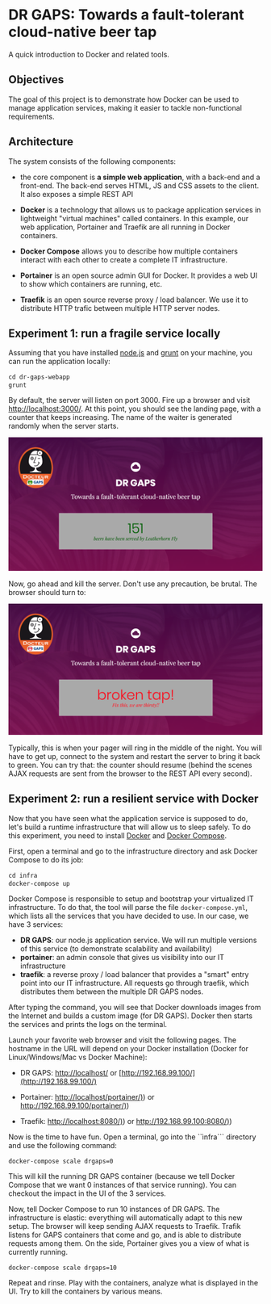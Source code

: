 # DR GAPS: Towards a fault-tolerant cloud-native beer tap

A quick introduction to Docker and related tools.

## Objectives

The goal of this project is to demonstrate how Docker can be used to manage application services, making it easier to tackle non-functional requirements. 

## Architecture

The system consists of the following components:

* the core component is **a simple web application**, with a back-end and a front-end. The back-end serves HTML, JS and CSS assets to the client. It also exposes a simple REST API

* **Docker** is a technology that allows us to package application services in lightweight "virtual machines" called containers. In this example, our web application, Portainer and Traefik are all running in Docker containers.

* **Docker Compose** allows you to describe how multiple containers interact with each other to create a complete IT infrastructure.

* **Portainer** is an open source admin GUI for Docker. It provides a web UI to show which containers are running, etc. 

* **Traefik** is an open source reverse proxy / load balancer. We use it to distribute HTTP trafic between multiple HTTP server nodes.


## Experiment 1: run a fragile service locally

Assuming that you have installed [node.js](https://nodejs.org/en/download/) and [grunt](https://gruntjs.com/installing-grunt) on your machine, you can run the application locally:

```
cd dr-gaps-webapp
grunt
```

By default, the server will listen on port 3000. Fire up a browser and visit [http://localhost:3000/](http://localhost:3000). At this point, you should see the landing page, with a counter that keeps increasing. The name of the waiter is generated randomly when the server starts.

![image](./diagrams/green.png)

Now, go ahead and kill the server. Don't use any precaution, be brutal. The browser should turn to:

![image](./diagrams/red.png)

Typically, this is when your pager will ring in the middle of the night. You will have to get up, connect to the system and restart the server to bring it back to green. You can try that: the counter should resume (behind the scenes AJAX requests are sent from the browser to the REST API every second).

## Experiment 2: run a resilient service with Docker

Now that you have seen what the application service is supposed to do, let's build a runtime infrastructure that will allow us to sleep safely. To do this experiment, you need to install [Docker](https://docs.docker.com/install/) and [Docker Compose](https://docs.docker.com/compose/install/).

First, open a terminal and go to the infrastructure directory and ask Docker Compose to do its job:

```
cd infra
docker-compose up
```

Docker Compose is responsible to setup and bootstrap your virtualized IT infrastructure. To do that, the tool will parse the file ```docker-compose.yml```, which lists all the services that you have decided to use. In our case, we have 3 services:

* **DR GAPS**: our node.js application service. We will run multiple versions of this service (to demonstrate scalability and availability)
* **portainer**: an admin console that gives us visibility into our IT infrastructure
* **traefik**: a reverse proxy / load balancer that provides a "smart" entry point into our IT infrastructure. All requests go through traefik, which distributes them between the multiple DR GAPS nodes.

After typing the command, you will see that Docker downloads images from the Internet and builds a custom image (for DR GAPS). Docker then starts the services and prints the logs on the terminal.

Launch your favorite web browser and visit the following pages. The hostname in the URL will depend on your Docker installation (Docker for Linux/Windows/Mac vs Docker Machine):

* DR GAPS: [http://localhost/](http://localhost/) or [http://192.168.99.100/](http://192.168.99.100/)

* Portainer: [http://localhost/portainer/)](http://localhost/portainer/)) or [http://192.168.99.100/portainer/)](http://192.168.99.100/portainer/))

* Traefik: [http://localhost:8080/)](http://localhost:8080/)) or [http://192.168.99.100:8080/)](http://192.168.99.100:8080/))
 

Now is the time to have fun. Open a terminal, go into the ``ìnfra``` directory and use the following command:

```
docker-compose scale drgaps=0
```

This will kill the running DR GAPS container (because we tell Docker Compose that we want 0 instances of that service running). You can checkout the impact in the UI of the 3 services.

Now, tell Docker Compose to run 10 instances of DR GAPS. The infrastructure is elastic: everything will automatically adapt to this new setup. The browser will keep sending AJAX requests to Traefik. Trafik listens for GAPS containers that come and go, and is able to distribute requests among them. On the side, Portainer gives you a view of what is currently running.

```
docker-compose scale drgaps=10
```

Repeat and rinse. Play with the containers, analyze what is displayed in the UI. Try to kill the containers by various means.


